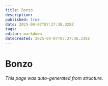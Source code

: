 ```yaml
---
title: Bonzo
description: 
published: true
date: 2025-04-07T07:27:38.328Z
tags: 
editor: markdown
dateCreated: 2025-04-07T07:27:36.239Z
---
```


# Bonzo

*This page was auto-generated from structure.*